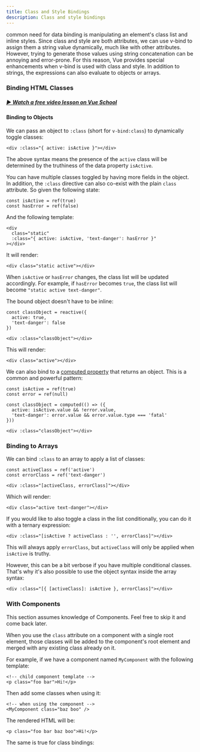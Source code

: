 ```yaml
---
title: Class and Style Bindings
description: Class and style bindings
---
```


common need for data binding is manipulating an element's class list and inline styles. Since class and style are both attributes, we can use v-bind to assign them a string value dynamically, much like with other attributes. However, trying to generate those values using string concatenation can be annoying and error-prone. For this reason, Vue provides special enhancements when v-bind is used with class and style. In addition to strings, the expressions can also evaluate to objects or arrays.

### Binding HTML Classes

##### [▶️ Watch a free video lesson on Vue School](https://vueschool.io/lessons/vue-fundamentals-capi-dynamic-css-classes-with-vue?friend=vuejs)

#### Binding to Objects​
We can pass an object to `:class` (short for `v-bind:class`) to dynamically toggle classes:

```
<div :class="{ active: isActive }"></div>
```

The above syntax means the presence of the `active` class will be determined by the truthiness of the data property `isActive`.

You can have multiple classes toggled by having more fields in the object. In addition, the `:class` directive can also co-exist with the plain `class` attribute. So given the following state:

```
const isActive = ref(true)
const hasError = ref(false)
```

And the following template:

```
<div
  class="static"
  :class="{ active: isActive, 'text-danger': hasError }"
></div>
```

It will render:

```
<div class="static active"></div>
```

When `isActive` or `hasError` changes, the class list will be updated accordingly. For example, if `hasError` becomes `true`, the class list will become `"static active text-danger"`.

The bound object doesn't have to be inline:

```
const classObject = reactive({
  active: true,
  'text-danger': false
})
```
```
<div :class="classObject"></div>
```
This will render:

```
<div class="active"></div>
```

We can also bind to a [computed property](/essentials/computed) that returns an object. This is a common and powerful pattern:

```
const isActive = ref(true)
const error = ref(null)

const classObject = computed(() => ({
  active: isActive.value && !error.value,
  'text-danger': error.value && error.value.type === 'fatal'
}))
```

```
<div :class="classObject"></div>
```

### Binding to Arrays​
We can bind `:class` to an array to apply a list of classes:

```
const activeClass = ref('active')
const errorClass = ref('text-danger')
```

```
<div :class="[activeClass, errorClass]"></div>
```

Which will render:

```
<div class="active text-danger"></div>
```
If you would like to also toggle a class in the list conditionally, you can do it with a ternary expression:

```
<div :class="[isActive ? activeClass : '', errorClass]"></div>
```

This will always apply `errorClass`, but `activeClass` will only be applied when `isActive` is truthy.

However, this can be a bit verbose if you have multiple conditional classes. That's why it's also possible to use the object syntax inside the array syntax:

```
<div :class="[{ [activeClass]: isActive }, errorClass]"></div>
```

### With Components​
This section assumes knowledge of Components. Feel free to skip it and come back later.

When you use the `class` attribute on a component with a single root element, those classes will be added to the component's root element and merged with any existing class already on it.

For example, if we have a component named `MyComponent` with the following template:

```
<!-- child component template -->
<p class="foo bar">Hi!</p>
```

Then add some classes when using it:

```
<!-- when using the component -->
<MyComponent class="baz boo" />
```
The rendered HTML will be:

```
<p class="foo bar baz boo">Hi!</p>
```
The same is true for class bindings:
